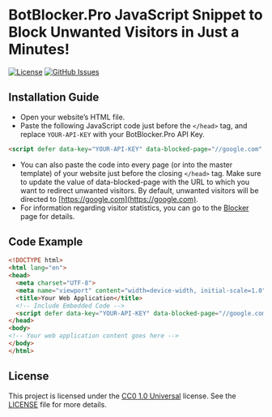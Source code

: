# BotBlocker.Pro JavaScript Snippet to Block Unwanted Visitors in Just a Minutes!

[![License](https://img.shields.io/badge/license-CC0%201.0%20Universal-blue.svg)](https://creativecommons.org/publicdomain/zero/1.0/)
[![GitHub Issues](https://img.shields.io/github/issues/stopbot-net/smarturls.svg)](https://github.com/stopbot-net/smarturls/issues)

## Installation Guide

- Open your website’s HTML file.
- Paste the following JavaScript code just before the `</head>` tag, and replace `YOUR-API-KEY` with your BotBlocker.Pro API Key.
```html
<script defer data-key="YOUR-API-KEY" data-blocked-page="//google.com" src="https://cdn.jsdelivr.net/gh/botblocker-pro/lib/main.min.js"></script>
```
- You can also paste the code into every page (or into the master template) of your website just before the closing `</head>` tag. Make sure to update the value of data-blocked-page with the URL to which you want to redirect unwanted visitors. By default, unwanted visitors will be directed to [https://google.com](https://google.com).
- For information regarding visitor statistics, you can go to the [Blocker](https://botblocker.pro/blocker) page for details.

## Code Example

```html
<!DOCTYPE html>
<html lang="en">
<head>
  <meta charset="UTF-8">
  <meta name="viewport" content="width=device-width, initial-scale=1.0">
  <title>Your Web Application</title>
  <!-- Include Embedded Code -->
  <script defer data-key="YOUR-API-KEY" data-blocked-page="//google.com" src="https://cdn.jsdelivr.net/gh/botblocker-pro/lib/main.min.js"></script>
</head>
<body>
<!-- Your web application content goes here -->
</body>
</html>
```

## License

This project is licensed under the [CC0 1.0 Universal](https://creativecommons.org/publicdomain/zero/1.0/) license. See the [LICENSE](LICENSE) file for more details.
